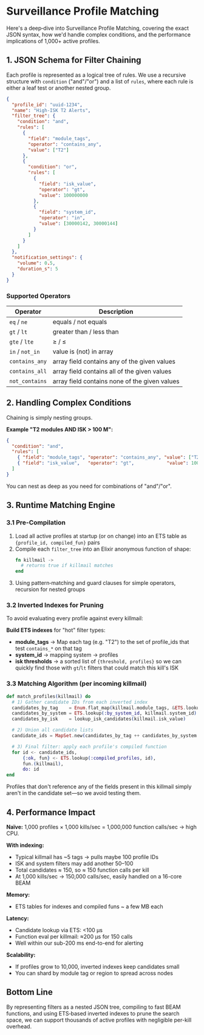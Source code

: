 # Surveillance Profile Matching

Here's a deep‐dive into Surveillance Profile Matching, covering the exact JSON syntax, how we'd handle complex conditions, and the performance implications of 1,000+ active profiles.

## 1. JSON Schema for Filter Chaining

Each profile is represented as a logical tree of rules. We use a recursive structure with `condition` ("and"/"or") and a list of `rules`, where each rule is either a leaf test or another nested group.

```json
{
  "profile_id": "uuid-1234",
  "name": "High-ISK T2 Alerts",
  "filter_tree": {
    "condition": "and",
    "rules": [
      {
        "field": "module_tags",
        "operator": "contains_any",
        "value": ["T2"]
      },
      {
        "condition": "or",
        "rules": [
          {
            "field": "isk_value",
            "operator": "gt",
            "value": 100000000
          },
          {
            "field": "system_id",
            "operator": "in",
            "value": [30000142, 30000144]
          }
        ]
      }
    ]
  },
  "notification_settings": {
    "volume": 0.5,
    "duration_s": 5
  }
}
```

### Supported Operators

| Operator | Description |
|---|---|
| `eq` / `ne` | equals / not equals |
| `gt` / `lt` | greater than / less than |
| `gte` / `lte` | ≥ / ≤ |
| `in` / `not_in` | value is (not) in array |
| `contains_any` | array field contains any of the given values |
| `contains_all` | array field contains all of the given values |
| `not_contains` | array field contains none of the given values |

## 2. Handling Complex Conditions

Chaining is simply nesting groups.

**Example "T2 modules AND ISK > 100 M":**

```json
{
  "condition": "and",
  "rules": [
    { "field": "module_tags", "operator": "contains_any", "value": ["T2"] },
    { "field": "isk_value",   "operator": "gt",            "value": 100000000 }
  ]
}
```

You can nest as deep as you need for combinations of "and"/"or".

## 3. Runtime Matching Engine

### 3.1 Pre-Compilation

1. Load all active profiles at startup (or on change) into an ETS table as `{profile_id, compiled_fun}` pairs
2. Compile each `filter_tree` into an Elixir anonymous function of shape:
   ```elixir
   fn killmail ->
     # returns true if killmail matches
   end
   ```
3. Using pattern‐matching and guard clauses for simple operators, recursion for nested groups

### 3.2 Inverted Indexes for Pruning

To avoid evaluating every profile against every killmail:

**Build ETS indexes** for "hot" filter types:
- **module_tags** → Map each tag (e.g. "T2") to the set of profile_ids that test `contains_*` on that tag
- **system_id** → mapping system → profiles
- **isk thresholds** → a sorted list of `{threshold, profiles}` so we can quickly find those with `gt`/`lt` filters that could match this kill's ISK

### 3.3 Matching Algorithm (per incoming killmail)

```elixir
def match_profiles(killmail) do
  # 1) Gather candidate IDs from each inverted index
  candidates_by_tag    = Enum.flat_map(killmail.module_tags, &ETS.lookup(:by_module_tag, &1))
  candidates_by_system = ETS.lookup(:by_system_id, killmail.system_id)
  candidates_by_isk    = lookup_isk_candidates(killmail.isk_value)

  # 2) Union all candidate lists
  candidate_ids = MapSet.new(candidates_by_tag ++ candidates_by_system ++ candidates_by_isk)

  # 3) Final filter: apply each profile's compiled function
  for id <- candidate_ids,
      {:ok, fun} <- ETS.lookup(:compiled_profiles, id),
      fun.(killmail),
      do: id
end
```

Profiles that don't reference any of the fields present in this killmail simply aren't in the candidate set—so we avoid testing them.

## 4. Performance Impact

**Naïve:** 1,000 profiles × 1,000 kills/sec = 1,000,000 function calls/sec → high CPU.

**With indexing:**
- Typical killmail has ~5 tags → pulls maybe 100 profile IDs
- ISK and system filters may add another 50–100
- Total candidates ≈ 150, so ≈ 150 function calls per kill
- At 1,000 kills/sec → 150,000 calls/sec, easily handled on a 16-core BEAM

**Memory:**
- ETS tables for indexes and compiled funs ~ a few MB each

**Latency:**
- Candidate lookup via ETS: <100 µs
- Function eval per killmail: ≈200 µs for 150 calls
- Well within our sub-200 ms end-to-end for alerting

**Scalability:**
- If profiles grow to 10,000, inverted indexes keep candidates small
- You can shard by module tag or region to spread across nodes

## Bottom Line

By representing filters as a nested JSON tree, compiling to fast BEAM functions, and using ETS‐based inverted indexes to prune the search space, we can support thousands of active profiles with negligible per-kill overhead.